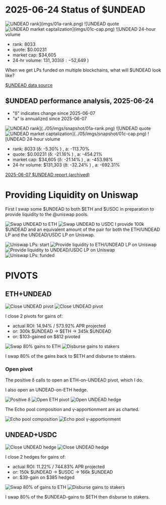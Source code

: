 # 2025-06-24 Status of $UNDEAD 

![$UNDEAD rank](imgs/01a-rank.png) 
![$UNDEAD quote](imgs/01b-quote.png) 
![$UNDEAD market captalization](imgs/01c-cap.png) 
![$UNDEAD 24-hour volume](imgs/01d-vol.png) 

* rank: 8033 
* quote: $0.00231 
* market cap: $34,605 
* 24-hr volume: $131,303 (δ: -$52,649 ) 

When we get LPs funded on multiple blockchains, what will $UNDEAD look like? 

[$UNDEAD data source](https://www.coingecko.com/en/coins/undead-blocks) 
## $UNDEAD performance analysis, 2025-06-24 

* "δ" indicates change since 2025-06-07 
* "a" is annualized since 2025-06-07 

![$UNDEAD rank](../05/imgs/snapshot/01a-rank.png) 
![$UNDEAD quote](../05/imgs/snapshot/01b-quote.png) 
![$UNDEAD market captalization](../05/imgs/snapshot/01c-cap.png) 
![$UNDEAD 24-hour volume](../05/imgs/snapshot/01d-vol.png) 

* rank: 8033 (δ: -5.30% ) , a: -113.70% 
* quote: $0.00231 (δ: -21.16% ) , a: -454.21% 
* market cap: $34,605 (δ: -21.14% ) , a: -453.98% 
* 24-hr volume: $131,303 (δ: -32.24% ) , a: -692.31% 

[2025-06-07 $UNDEAD report (archived)](https://github.com/pivoteur/biz/tree/main/blog/2025/06/05) 
# Providing Liquidity on Uniswap 

First I swap some $UNDEAD to both $ETH and $USDC in preparation to provide liquidity to the @uniswap pools. 

![Swap UNDEAD to ETH](imgs/02a-swap-to-eth.png) 
![Swap UNDEAD to USDC](imgs/02b-swap-to-usdc.png) 
I provide 100k $UNDEAD and an equivalent amount of the pair for both the ETH/UNDEAD LP and the UNDEAD/USDC LP on Uniswap. 

![Uniswap LPs: start](imgs/03a-lps-start.png) 
![Provide liquidity to ETH/UNDEAD LP on Uniswap](imgs/03b-provide-to-eth-undead-lp.png) 
![Provide liquidity to UNDEAD/USDC LP on Uniswap](imgs/03c-provide-to-undead-usdc-lp.png) 
![Uniswap LPs: funded](imgs/03d-lps-funded.png) 

# PIVOTS

## ETH+UNDEAD

![Close UNDEAD pivot](imgs/04a-close-undead-pivot.png)
![Close UNDEAD pivot](imgs/04b-close-undead-pivot.png)

I close 2 pivots for gains of:

* actual ROI: 14.94% / 573.92% APR projected
* or: 300k $UNDEAD -> $ETH -> 345k $UNDEAD
* or: $103-gained on $812 pivoted

![Swap 80% gains to ETH](imgs/04c-swap-to-eth.png)
![Disburse gains to stakers](imgs/04d-disburse-gains.png)

I swap 80% of the gains back to $ETH and disburse to stakers. 

### Open pivot

The positive δ calls to open an ETH-on-UNDEAD pivot, which I do. 

I also open an UNDEAD-on-ETH hedge. 

![Positive δ](imgs/05a-pos.png) 
![Open ETH pivot](imgs/05b-open-eth-pivot.png) 
![Open UNDEAD hedge](imgs/05c-open-undead-hedge.png) 

The Echo pool composition and γ-apportionment are as charted. 

![Echo pool composition](imgs/06a-comp.png) 
![Echo pool γ-apportionment](imgs/06b-apport.png) 

## UNDEAD+USDC

![Close UNDEAD hedge](imgs/07a-close-undead-hedge.png)
![Close UNDEAD hedge](imgs/07b-close-undead-hedge.png)

I close 2 hedges for gains of:

* actual ROI: 11.22% / 744.83% APR projected
* or: 150k $UNDEAD -> $USDC -> 166k $UNDEAD
* or: $39-gain on $385 hedged

![Swap 80% of gains to ETH](imgs/07c-swap-gains-to-eth.png)
![Disburse gains to stakers](imgs/07d-disburse-gains.png)

I swap 80% of the $UNDEAD-gains to $ETH then disburse to stakers.


